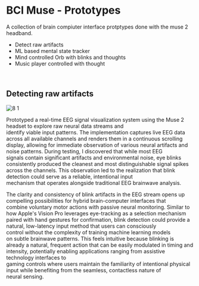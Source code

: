 # BCI Muse - Prototypes

A collection of brain compiuter interface protptypes done with the muse 2 headband.

- Detect raw artifacts
- ML based mental state tracker
- Mind controlled Orb with blinks and thoughts
- Music player controlled with thought



<br>

## Detecting raw artifacts

![8 1](https://github.com/user-attachments/assets/c0f14946-3532-4dce-8cf6-2069423d8aa1)

Prototyped a real-time EEG signal visualization system using the Muse 2 headset to explore raw neural data streams and identify viable input patterns. The implementation captures live EEG data across all available channels and renders them in a continuous scrolling display, allowing for immediate observation of various neural artifacts and noise patterns. During testing, I discovered that while most EEG signals contain significant artifacts and environmental noise, eye blinks consistently produced the cleanest and most distinguishable signal spikes across the channels. This observation led to the realization that blink detection could serve as a reliable, intentional input mechanism that operates alongside traditional EEG brainwave analysis.


The clarity and consistency of blink artifacts in the EEG stream opens up compelling possibilities for hybrid brain-computer interfaces that combine voluntary motor actions with passive neural monitoring. Similar to how Apple's Vision Pro leverages eye-tracking as a selection mechanism paired with hand gestures for confirmation, blink detection could provide a natural, low-latency input method that users can consciously control without the complexity of training machine learning models on subtle brainwave patterns. This  feels intuitive because blinking is already a natural, frequent action that can be easily modulated in timing and intensity, potentially enabling applications ranging from assistive technology interfaces to gaming controls where users maintain the familiarity of intentional physical input while benefiting from the seamless, contactless nature of neural sensing.
